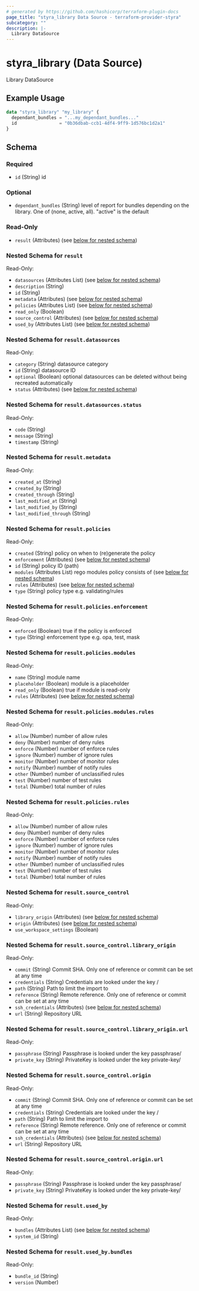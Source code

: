 ```yaml
---
# generated by https://github.com/hashicorp/terraform-plugin-docs
page_title: "styra_library Data Source - terraform-provider-styra"
subcategory: ""
description: |-
  Library DataSource
---
```


# styra_library (Data Source)

Library DataSource

## Example Usage

```terraform
data "styra_library" "my_library" {
  dependant_bundles = "...my_dependant_bundles..."
  id                = "0b36dbab-ccb1-4df4-9ff9-1d576bc1d2a1"
}
```

<!-- schema generated by tfplugindocs -->
## Schema

### Required

- `id` (String) id

### Optional

- `dependant_bundles` (String) level of report for bundles depending on the library. One of (none, active, all). "active" is the default

### Read-Only

- `result` (Attributes) (see [below for nested schema](#nestedatt--result))

<a id="nestedatt--result"></a>
### Nested Schema for `result`

Read-Only:

- `datasources` (Attributes List) (see [below for nested schema](#nestedatt--result--datasources))
- `description` (String)
- `id` (String)
- `metadata` (Attributes) (see [below for nested schema](#nestedatt--result--metadata))
- `policies` (Attributes List) (see [below for nested schema](#nestedatt--result--policies))
- `read_only` (Boolean)
- `source_control` (Attributes) (see [below for nested schema](#nestedatt--result--source_control))
- `used_by` (Attributes List) (see [below for nested schema](#nestedatt--result--used_by))

<a id="nestedatt--result--datasources"></a>
### Nested Schema for `result.datasources`

Read-Only:

- `category` (String) datasource category
- `id` (String) datasource ID
- `optional` (Boolean) optional datasources can be deleted without being recreated automatically
- `status` (Attributes) (see [below for nested schema](#nestedatt--result--datasources--status))

<a id="nestedatt--result--datasources--status"></a>
### Nested Schema for `result.datasources.status`

Read-Only:

- `code` (String)
- `message` (String)
- `timestamp` (String)



<a id="nestedatt--result--metadata"></a>
### Nested Schema for `result.metadata`

Read-Only:

- `created_at` (String)
- `created_by` (String)
- `created_through` (String)
- `last_modified_at` (String)
- `last_modified_by` (String)
- `last_modified_through` (String)


<a id="nestedatt--result--policies"></a>
### Nested Schema for `result.policies`

Read-Only:

- `created` (String) policy on when to (re)generate the policy
- `enforcement` (Attributes) (see [below for nested schema](#nestedatt--result--policies--enforcement))
- `id` (String) policy ID (path)
- `modules` (Attributes List) rego modules policy consists of (see [below for nested schema](#nestedatt--result--policies--modules))
- `rules` (Attributes) (see [below for nested schema](#nestedatt--result--policies--rules))
- `type` (String) policy type e.g. validating/rules

<a id="nestedatt--result--policies--enforcement"></a>
### Nested Schema for `result.policies.enforcement`

Read-Only:

- `enforced` (Boolean) true if the policy is enforced
- `type` (String) enforcement type e.g. opa, test, mask


<a id="nestedatt--result--policies--modules"></a>
### Nested Schema for `result.policies.modules`

Read-Only:

- `name` (String) module name
- `placeholder` (Boolean) module is a placeholder
- `read_only` (Boolean) true if module is read-only
- `rules` (Attributes) (see [below for nested schema](#nestedatt--result--policies--modules--rules))

<a id="nestedatt--result--policies--modules--rules"></a>
### Nested Schema for `result.policies.modules.rules`

Read-Only:

- `allow` (Number) number of allow rules
- `deny` (Number) number of deny rules
- `enforce` (Number) number of enforce rules
- `ignore` (Number) number of ignore rules
- `monitor` (Number) number of monitor rules
- `notify` (Number) number of notify rules
- `other` (Number) number of unclassified rules
- `test` (Number) number of test rules
- `total` (Number) total number of rules



<a id="nestedatt--result--policies--rules"></a>
### Nested Schema for `result.policies.rules`

Read-Only:

- `allow` (Number) number of allow rules
- `deny` (Number) number of deny rules
- `enforce` (Number) number of enforce rules
- `ignore` (Number) number of ignore rules
- `monitor` (Number) number of monitor rules
- `notify` (Number) number of notify rules
- `other` (Number) number of unclassified rules
- `test` (Number) number of test rules
- `total` (Number) total number of rules



<a id="nestedatt--result--source_control"></a>
### Nested Schema for `result.source_control`

Read-Only:

- `library_origin` (Attributes) (see [below for nested schema](#nestedatt--result--source_control--library_origin))
- `origin` (Attributes) (see [below for nested schema](#nestedatt--result--source_control--origin))
- `use_workspace_settings` (Boolean)

<a id="nestedatt--result--source_control--library_origin"></a>
### Nested Schema for `result.source_control.library_origin`

Read-Only:

- `commit` (String) Commit SHA. Only one of reference or commit can be set at any time
- `credentials` (String) Credentials are looked under the key <name>/<creds>
- `path` (String) Path to limit the import to
- `reference` (String) Remote reference. Only one of reference or commit can be set at any time
- `ssh_credentials` (Attributes) (see [below for nested schema](#nestedatt--result--source_control--library_origin--ssh_credentials))
- `url` (String) Repository URL

<a id="nestedatt--result--source_control--library_origin--ssh_credentials"></a>
### Nested Schema for `result.source_control.library_origin.url`

Read-Only:

- `passphrase` (String) Passphrase is looked under the key passphrase/<pass>
- `private_key` (String) PrivateKey is looked under the key private-key/<key>



<a id="nestedatt--result--source_control--origin"></a>
### Nested Schema for `result.source_control.origin`

Read-Only:

- `commit` (String) Commit SHA. Only one of reference or commit can be set at any time
- `credentials` (String) Credentials are looked under the key <name>/<creds>
- `path` (String) Path to limit the import to
- `reference` (String) Remote reference. Only one of reference or commit can be set at any time
- `ssh_credentials` (Attributes) (see [below for nested schema](#nestedatt--result--source_control--origin--ssh_credentials))
- `url` (String) Repository URL

<a id="nestedatt--result--source_control--origin--ssh_credentials"></a>
### Nested Schema for `result.source_control.origin.url`

Read-Only:

- `passphrase` (String) Passphrase is looked under the key passphrase/<pass>
- `private_key` (String) PrivateKey is looked under the key private-key/<key>




<a id="nestedatt--result--used_by"></a>
### Nested Schema for `result.used_by`

Read-Only:

- `bundles` (Attributes List) (see [below for nested schema](#nestedatt--result--used_by--bundles))
- `system_id` (String)

<a id="nestedatt--result--used_by--bundles"></a>
### Nested Schema for `result.used_by.bundles`

Read-Only:

- `bundle_id` (String)
- `version` (Number)



